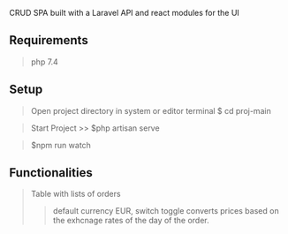 CRUD SPA built with a Laravel API and react modules for the UI

## Requirements
>php 7.4

## Setup
>Open project directory in system or editor terminal $ cd proj-main

>Start Project >> $php artisan serve

>$npm run watch 


## Functionalities
>Table with lists of orders
>> default currency EUR, switch toggle converts prices based on the exhcnage rates of the day of the order.

